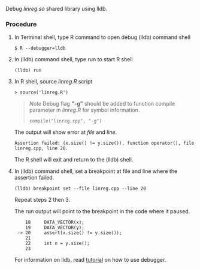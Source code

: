 Debug _linreg.so_ shared library using lldb.

### Procedure

1. In Terminal shell, type R command to open debug (lldb) command shell

	`$ R --debugger=lldb`

2. In (lldb) command shell, type run to start R shell

	`(lldb) run`

3. In R shell, source *linreg.R* script

	`> source('linreg.R')`

	> *Note* Debug flag __"-g"__ should be added to function compile parameter in *linreg.R* for symbol information.
	> 
	> `compile("linreg.cpp", "-g")`
	> 

	The output will show error at _file_ and _line_.

	`Assertion failed: (x.size() != y.size()), function operator(), file linreg.cpp, line 20.`

	The R shell will exit and return to the (lldb) shell.

4. In (lldb) command shell, set a breakpoint at file and line where the assertion failed.

	`(lldb) breakpoint set --file linreg.cpp --line 20`

	Repeat steps 2 then 3.

	The run output will point to the breakpoint in the code where it paused.

		   18  	  DATA_VECTOR(x);
		   19  	  DATA_VECTOR(y);
		-> 20  	  assert(x.size() != y.size());
		   21
		   22  	  int n = y.size();
		   23

	For information on lldb, read [tutorial](http://lldb.llvm.org/tutorial.html) on how to use debugger.
